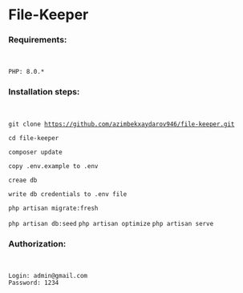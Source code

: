 # File-Keeper

<h3><b>Requirements:</b></h3><br/>
    
    PHP: 8.0.*

<h3><b>Installation steps:</b></h3><br/>

<code>git clone  https://github.com/azimbekxaydarov946/file-keeper.git</code>

<code>cd file-keeper</code>

<code>composer update</code>

<code>copy .env.example to .env</code>

<code>creae db</code>

<code>write db credentials to .env file</code>

<code>php artisan migrate:fresh</code>

<code>php artisan db:seed</code>
<code>php artisan optimize</code>
<code>php artisan serve</code>
<h3><b>Authorization:</b></h3><br/>
    
    Login: admin@gmail.com
    Password: 1234
